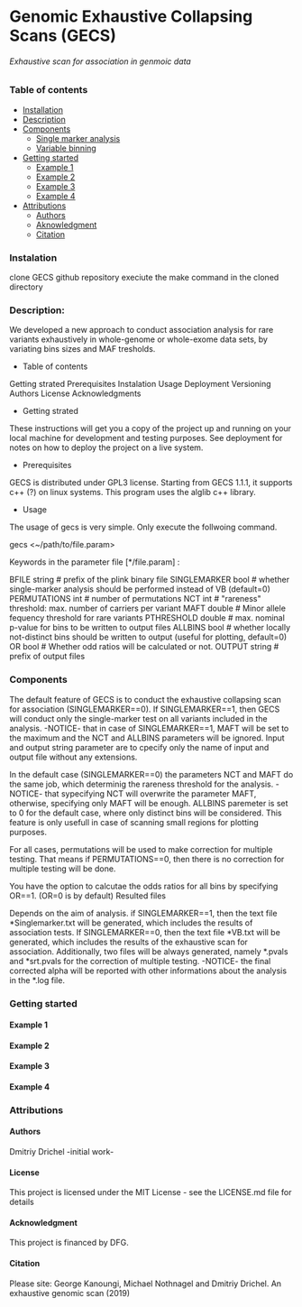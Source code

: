 
# Genomic Exhaustive Collapsing Scans (GECS)
 ###### _Exhaustive scan for association in genmoic data_

### Table of contents
* [Installation](#Instalation)
* [Description](#Description)
* [Components](#Components)
  * [Single marker analysis](#Single_marker_analysis)
  * [Variable binning](#Variable_binning)
* [Getting started](#Getting_started)
  * [Example 1](#Example_1)
  * [Example 2](#Example_2)
  * [Example 3](#Example_3)
  * [Example 4](#Example_4)
* [Attributions](#Attributions)
  * [Authors](#Authors)
  * [Aknowledgment](#Acknowledgment)
  * [Citation](#Citation)

### Instalation

clone GECS github repository
execiute the make command in the cloned directory

### Description: 
We developed a new approach to conduct association analysis for rare variants exhaustively in whole-genome or whole-exome data sets, by variating bins sizes and MAF tresholds.


* Table of contents

Getting strated
Prerequisites
Instalation
Usage
Deployment
Versioning
Authors
License
Acknowledgments
 
* Getting strated

These instructions will get you a copy of the project up and running on your local machine for development and testing purposes. See deployment for notes on how to deploy the project on a live system.

* Prerequisites

GECS is distributed under GPL3 license. Starting from GECS 1.1.1, it supports c++ (?) on linux systems.
This program uses the alglib c++ library.


* Usage

The usage of gecs is very simple. Only execute the follwoing command.

gecs <~/path/to/file.param>

Keywords in the parameter file [*/file.param] :

BFILE		string		  # prefix of the plink binary file
SINGLEMARKER	bool		  # whether single-marker analysis should be performed instead of VB (default=0)	  
PERMUTATIONS	int		  # number of permutations
NCT		int		  # "rareness" threshold: max. number of carriers per variant
MAFT            double            # Minor allele fequency threshold for rare variants
PTHRESHOLD	double		  # max. nominal p-value for bins to be written to output files
ALLBINS		bool		  # whether locally not-distinct bins should be written to output (useful for plotting, default=0)
OR		bool		  # Whether odd ratios will be calculated or not.
OUTPUT		string 		  # prefix of output files

### Components

The default feature of GECS is to conduct the exhaustive collapsing scan for association (SINGLEMARKER==0).
If SINGLEMARKER==1, then GECS will conduct only the single-marker test on all variants included in the analysis.
-NOTICE- that in case of SINGLEMARKER==1, MAFT will be set to the maximum and the NCT and ALLBINS parameters will be ignored.
Input and output string parameter are to cpecify only the name of input and output file without any extensions.

In the default case (SINGLEMARKER==0) the parameters NCT and MAFT do the same job, which determinig the rareness threshold for the analysis.
-NOTICE- that sypecifying NCT will overwrite the parameter MAFT, otherwise, specifying only MAFT will be enough.
ALLBINS paremeter is set to 0 for the default case, where only distinct bins will be considered. This feature is only usefull in case of scanning small regions for plotting purposes.

For all cases, permutations will be used to make correction for multiple testing. That means if PERMUTATIONS==0, then there is no correction for multiple testing will be done.

You have the option to calcutae the odds ratios for all bins by specifying OR==1. (OR=0 is by default)
Resulted files

Depends on the aim of analysis. if SINGLEMARKER==1, then the text file *Singlemarker.txt will be generated, which includes the results of association tests.
If SINGLEMARKER==0, then the text file *VB.txt will be generated, which includes the results of the exhaustive scan for association.
Additionally, two files will be always generated, namely *.pvals and *srt.pvals for the correction of multiple testing.
-NOTICE- the final corrected alpha will be reported with other informations about the analysis in the *.log file.
### Getting started

#### Example 1
#### Example 2
#### Example 3
#### Example 4

### Attributions

#### Authors

Dmitriy Drichel -initial work-

#### License

This project is licensed under the MIT License - see the LICENSE.md file for details

#### Acknowledgment
This project is financed by DFG.

#### Citation
Please site: George Kanoungi, Michael Nothnagel and Dmitriy Drichel. An exhaustive genomic scan (2019)


